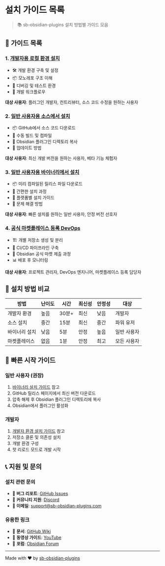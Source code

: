 # 설치 가이드 목록

> 📚 sb-obsidian-plugins 설치 방법별 가이드 모음

## 📖 가이드 목록

### 1. [개발자용 로컬 환경 설치](./01-developer-setup.md)

- 🛠️ 개발 환경 구축 및 설정
- 📦 모노레포 구조 이해
- 🔧 디버깅 및 테스트 환경
- 🚀 개발 워크플로우

**대상 사용자**: 플러그인 개발자, 컨트리뷰터, 소스 코드 수정을 원하는 사용자

### 2. [일반 사용자용 소스에서 설치](./02-source-installation.md)

- 📦 GitHub에서 소스 코드 다운로드
- 🔨 수동 빌드 및 컴파일
- 📁 Obsidian 플러그인 디렉토리 복사
- 🔄 업데이트 방법

**대상 사용자**: 최신 개발 버전을 원하는 사용자, 베타 기능 체험자

### 3. [일반 사용자용 바이너리에서 설치](./03-binary-installation.md)

- 📦 미리 컴파일된 릴리스 파일 다운로드
- 🚀 간편한 설치 과정
- 📱 플랫폼별 설치 가이드
- 🔧 문제 해결 방법

**대상 사용자**: 빠른 설치를 원하는 일반 사용자, 안정 버전 선호자

### 4. [공식 마켓플레이스 등록 DevOps](./04-marketplace-devops.md)

- 🏗️ 개별 저장소 생성 및 분리
- 🔄 CI/CD 파이프라인 구축
- 📝 Obsidian 공식 마켓 제출 과정
- 📊 배포 후 모니터링

**대상 사용자**: 프로젝트 관리자, DevOps 엔지니어, 마켓플레이스 등록 담당자

## 🎯 설치 방법 비교

| 방법          | 난이도 | 시간  | 최신성 | 안정성 | 대상        |
| ------------- | ------ | ----- | ------ | ------ | ----------- |
| 개발자 환경   | 높음   | 30분+ | 최신   | 낮음   | 개발자      |
| 소스 설치     | 중간   | 15분  | 최신   | 중간   | 파워 유저   |
| 바이너리 설치 | 낮음   | 5분   | 안정   | 높음   | 일반 사용자 |
| 마켓플레이스  | 없음   | 1분   | 안정   | 최고   | 모든 사용자 |

## 🚀 빠른 시작 가이드

### 일반 사용자 (권장)

1. [바이너리 설치 가이드](./03-binary-installation.md) 참고
2. GitHub 릴리스 페이지에서 최신 버전 다운로드
3. 압축 해제 후 Obsidian 플러그인 디렉토리에 복사
4. Obsidian에서 플러그인 활성화

### 개발자

1. [개발자 환경 설치 가이드](./01-developer-setup.md) 참고
2. 저장소 클론 및 의존성 설치
3. 개발 환경 구성
4. 핫 리로드 모드로 개발 시작

## 📞 지원 및 문의

### 설치 관련 문의

- 🐛 **버그 리포트**: [GitHub Issues](https://github.com/sb-obsidian-plugins/sb-obsidian-plugins/issues)
- 💬 **커뮤니티 지원**: [Discord](https://discord.gg/obsidianmd)
- 📧 **이메일**: support@sb-obsidian-plugins.com

### 유용한 링크

- 📖 **문서**: [GitHub Wiki](https://github.com/sb-obsidian-plugins/sb-obsidian-plugins/wiki)
- 🎥 **동영상 가이드**: [YouTube](https://youtube.com/sb-obsidian-plugins)
- 💬 **포럼**: [Obsidian Forum](https://forum.obsidian.md)

---

Made with ❤️ by [sb-obsidian-plugins](https://github.com/sb-obsidian-plugins)
